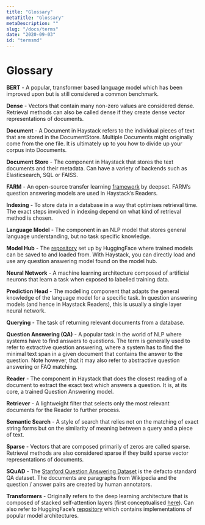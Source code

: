 ```yaml
---
title: "Glossary"
metaTitle: "Glossary"
metaDescription: ""
slug: "/docs/terms"
date: "2020-09-03"
id: "termsmd"
---
```


# Glossary

**BERT** - A popular, transformer based language model which has been improved upon but is still considered a common benchmark.

**Dense** - Vectors that contain many non-zero values are considered dense.
Retrieval methods can also be called dense if they create dense vector representations of documents.

**Document** - A Document in Haystack refers to the individual pieces of text that are stored in the DocumentStore.
Multiple Documents might originally come from the one file.
It is ultimately up to you how to divide up your corpus into Documents.

**Document Store** - The component in Haystack that stores the text documents and their metadata.
Can have a variety of backends such as Elasticsearch, SQL or FAISS.

**FARM** - An open-source transfer learning [framework](https://github.com/deepset-ai/FARM) by deepset.
FARM’s question answering models are used in Haystack’s Readers.

**Indexing** - To store data in a database in a way that optimises retrieval time.
The exact steps involved in indexing depend on what kind of retrieval method is chosen.

**Language Model** - The component in an NLP model that stores general language understanding, but no task specific knowledge.

**Model Hub** - The [repository](https://huggingface.co/models) set up by HuggingFace where trained models can be saved to and loaded from.
With Haystack, you can directly load and use any question answering model found on the model hub.

**Neural Network** - A machine learning architecture composed of artificial neurons that learn a task when exposed to labelled training data.

**Prediction Head** - The modelling component that adapts the general knowledge of the language model for a specific task.
In question answering models (and hence in Haystack Readers), this is usually a single layer neural network.

**Querying** - The task of returning relevant documents from a database.

**Question Answering (QA)** - A popular task in the world of NLP where systems have to find answers to questions.
The term is generally used to refer to extractive question answering,
where a system has to find the minimal text span in a given document that contains the answer to the question.
Note however, that it may also refer to abstractive question answering or FAQ matching.

**Reader** - The component in Haystack that does the closest reading of a document to extract
the exact text which answers a question.
It is, at its core, a trained Question Answering model.

**Retriever** - A lightweight filter that selects only the most relevant documents for the Reader to further process.

**Semantic Search** - A style of search that relies not on the matching of exact string forms
but on the similarity of meaning between a query and a piece of text.

**Sparse** - Vectors that are composed primarily of zeros are called sparse.
Retrieval methods are also considered sparse if they build sparse vector representations of documents.

**SQuAD** - The [Stanford Question Answering Dataset](https://rajpurkar.github.io/SQuAD-explorer/) is the defacto standard QA dataset.
The documents are paragraphs from Wikipedia and the question / answer pairs are created by human annotators.

**Transformers** - Originally refers to the deep learning architecture that is composed of stacked self-attention layers
(first conceptualised [here](https://arxiv.org/pdf/1706.03762.pdf)).
Can also refer to HuggingFace’s [repository](https://github.com/huggingface/transformers)
which contains implementations of popular model architectures.
